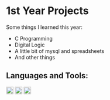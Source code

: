 # 1st Year Projects  

Some things I learned this year:
- C Programming
- Digital Logic
- A little bit of mysql and spreadsheets
- And other things

## Languages and Tools:    

<code><img height="20" src="https://backofficevi.com/wp-content/uploads/2019/01/c-logo-png-11.png"></code> 
<code><img height="20" src="https://logodownload.org/wp-content/uploads/2016/10/mysql-logo.png"></code>
<code><img height="20" src="https://logodownload.org/wp-content/uploads/2020/04/excel-logo-2.png"></code>
